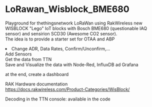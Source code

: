 # LoRawan_Wisblock_BME680
Playground for thethingsnetwork LoRaWan using RakWireless new WISBLOCK "Lego" IoT blocks with Bosch BME680 (questionable IAQ sensor) and sensirion SCD30 (Awesome CO2 sensor).<br>
The idea is to provide a starter set for OTAA and ABP<br><li>
Change ADR, Data Rates, Confirm/Unconfirm,...<br>
Add Sensors<br>
Get the data from TTN<br>
Save and Visualize the data with Node-Red, InfluxDB ad Grafana<br></li>

at the end, create a dashboard<br>


RAK Hardware documentation<br>
https://docs.rakwireless.com/Product-Categories/WisBlock/ <br>

Decoding in the TTN console: available in the code<br>


